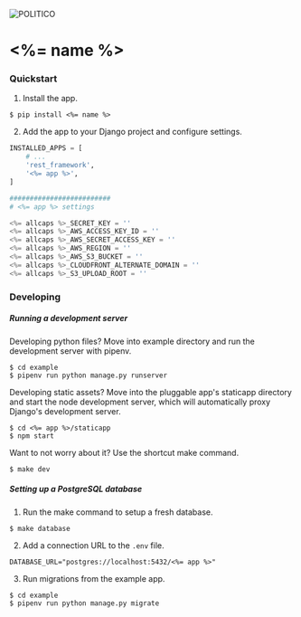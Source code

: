 ![POLITICO](https://rawgithub.com/The-Politico/src/master/images/logo/badge.png)

# <%= name %>

### Quickstart

1. Install the app.

  ```
  $ pip install <%= name %>
  ```

2. Add the app to your Django project and configure settings.

  ```python
  INSTALLED_APPS = [
      # ...
      'rest_framework',
      '<%= app %>',
  ]

  #########################
  # <%= app %> settings

  <%= allcaps %>_SECRET_KEY = ''
  <%= allcaps %>_AWS_ACCESS_KEY_ID = ''
  <%= allcaps %>_AWS_SECRET_ACCESS_KEY = ''
  <%= allcaps %>_AWS_REGION = ''
  <%= allcaps %>_AWS_S3_BUCKET = ''
  <%= allcaps %>_CLOUDFRONT_ALTERNATE_DOMAIN = ''
  <%= allcaps %>_S3_UPLOAD_ROOT = ''
  ```

### Developing

##### Running a development server

Developing python files? Move into example directory and run the development server with pipenv.

  ```
  $ cd example
  $ pipenv run python manage.py runserver
  ```

Developing static assets? Move into the pluggable app's staticapp directory and start the node development server, which will automatically proxy Django's development server.

  ```
  $ cd <%= app %>/staticapp
  $ npm start
  ```

Want to not worry about it? Use the shortcut make command.

  ```
  $ make dev
  ```

##### Setting up a PostgreSQL database

1. Run the make command to setup a fresh database.

  ```
  $ make database
  ```

2. Add a connection URL to the `.env` file.

  ```
  DATABASE_URL="postgres://localhost:5432/<%= app %>"
  ```

3. Run migrations from the example app.

  ```
  $ cd example
  $ pipenv run python manage.py migrate
  ```
